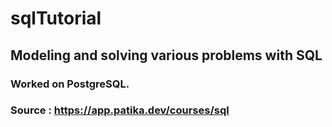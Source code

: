 # sqlTutorial
## Modeling and solving various problems with SQL
### Worked on PostgreSQL.
### Source : https://app.patika.dev/courses/sql
